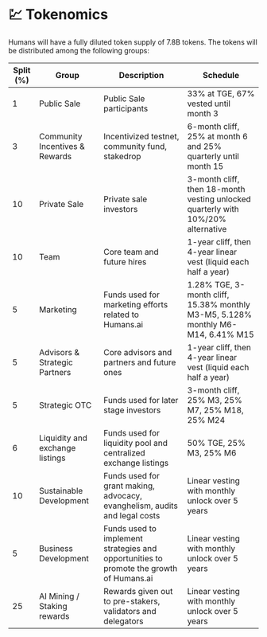 # 💹 Tokenomics


Humans will have a fully diluted token supply of 7.8B tokens. The tokens will be distributed among the following groups:

| Split (%) | Group                           | Description                                                                             | Schedule                                                                          |
| --------- | ------------------------------- | --------------------------------------------------------------------------------------- | --------------------------------------------------------------------------------- |
| 1         | Public Sale                     | Public Sale participants                                                                | 33% at TGE, 67% vested until month 3                                              |
| 3         | Community Incentives & Rewards  | Incentivized testnet, community fund, stakedrop                                         | 6-month cliff, 25% at month 6 and 25% quarterly until month 15                   |
| 10        | Private Sale                    | Private sale  investors                                                                 | 3-month cliff, then 18-month vesting unlocked quarterly with 10%/20% alternative |
| 10        | Team                            | Core team and future hires                                                              | 1-year cliff, then 4-year linear vest (liquid each half a year)                   |
| 5         | Marketing                       | Funds used for marketing efforts related to Humans.ai                                   | 1.28% TGE, 3-month cliff, 15.38% monthly M3-M5, 5.128% monthly M6-M14, 6.41% M15  |
| 5         | Advisors & Strategic Partners   | Core advisors and partners and future ones                                              | 1-year cliff, then 4-year linear vest (liquid each half a year)                   |
| 5         | Strategic OTC                   | Funds used for later stage investors                                                    | 3-month cliff, 25% M3, 25% M7, 25% M18, 25% M24                                  |
| 6         | Liquidity and exchange listings | Funds used for liquidity pool and centralized exchange listings                         | 50% TGE, 25% M3, 25% M6                                                           |
| 10        | Sustainable Development         | Funds used for grant making, advocacy, evanghelism, audits and legal costs              | Linear vesting with monthly unlock over 5 years                                   |
| 5         | Business Development            | Funds used to implement strategies and opportunities to promote the growth of Humans.ai | Linear vesting with monthly unlock over 5 years                                   |
| 25        | AI Mining / Staking rewards     | Rewards given out to pre-stakers, validators and delegators                             | Linear vesting with monthly unlock over 5 years                                   |


